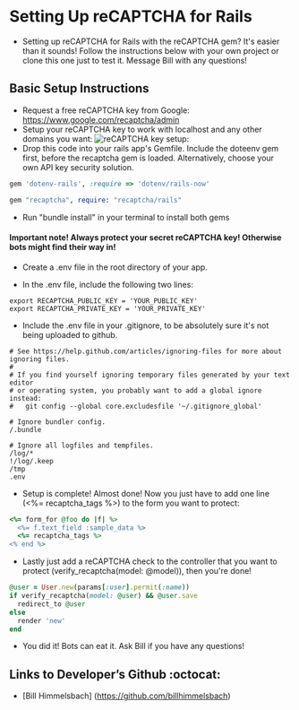 # Setting Up reCAPTCHA for Rails

* Setting up reCAPTCHA for Rails with the reCAPTCHA gem? It's easier than it sounds! Follow the instructions below with your own project or clone this one just to test it. Message Bill with any questions!

## Basic Setup Instructions

* Request a free reCAPTCHA key from Google: https://www.google.com/recaptcha/admin
* Setup your reCAPTCHA key to work with localhost and any other domains you want:
![reCAPTCHA key setup:](https://i.imgur.com/AYg4eZe.png)
* Drop this code into your rails app's Gemfile. Include the doteenv gem first, before the recaptcha gem is loaded. Alternatively, choose your own API key security solution.

```Ruby
gem 'dotenv-rails', :require => 'dotenv/rails-now'

gem "recaptcha", require: "recaptcha/rails"
```

* Run "bundle install" in your terminal to install both gems

#### Important note! Always protect your secret reCAPTCHA key! Otherwise bots might find their way in!

* Create a .env file in the root directory of your app.

* In the .env file, include the following two lines:

```
export RECAPTCHA_PUBLIC_KEY = 'YOUR_PUBLIC_KEY'
export RECAPTCHA_PRIVATE_KEY = 'YOUR_PRIVATE_KEY'
```

* Include the .env file in your .gitignore, to be absolutely sure it's not being uploaded to github.

```
# See https://help.github.com/articles/ignoring-files for more about ignoring files.
#
# If you find yourself ignoring temporary files generated by your text editor
# or operating system, you probably want to add a global ignore instead:
#   git config --global core.excludesfile '~/.gitignore_global'

# Ignore bundler config.
/.bundle

# Ignore all logfiles and tempfiles.
/log/*
!/log/.keep
/tmp
.env
```

* Setup is complete! Almost done! Now you just have to add one line (<%= recaptcha_tags %>) to the form you want to protect:

```Ruby
<%= form_for @foo do |f| %>
  <%= f.text_field :sample_data %>
  <%= recaptcha_tags %>
<% end %>
```

* Lastly just add a reCAPTCHA check to the controller that you want to protect (verify_recaptcha(model: @model)), then you're done!

```Ruby
@user = User.new(params[:user].permit(:name))
if verify_recaptcha(model: @user) && @user.save
  redirect_to @user
else
  render 'new'
end
```

* You did it! Bots can eat it. Ask Bill if you have any questions!


## Links to Developer’s Github :octocat:
* [Bill Himmelsbach] (https://github.com/billhimmelsbach)
